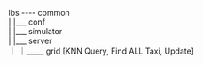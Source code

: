  lbs
      ---- common    
      |
      |___ conf     
      |
      |___ simulator  
      |
      |___ server  
           ｜
           ｜_____  grid  [KNN Query, Find ALL Taxi, Update]
